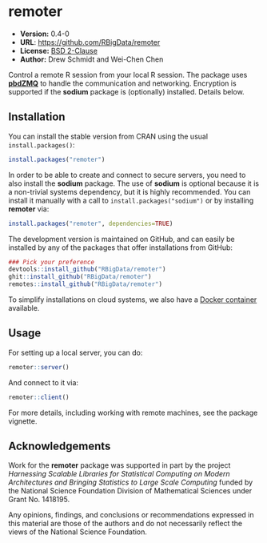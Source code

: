 # remoter

* **Version:** 0.4-0
* **URL**: https://github.com/RBigData/remoter
* **License:** [BSD 2-Clause](http://opensource.org/licenses/BSD-2-Clause)
* **Author:** Drew Schmidt and Wei-Chen Chen


Control a remote R session from your local R session.  The package uses [**pbdZMQ**](https://github.com/snoweye/pbdZMQ) to handle the communication and networking.  Encryption is supported if the **sodium** package is (optionally) installed.  Details below.





## Installation

You can install the stable version from CRAN using the usual `install.packages()`:

```r
install.packages("remoter")
```

In order to be able to create and connect to secure servers, you need to also install the **sodium** package.  The use of **sodium** is optional because it is a non-trivial systems dependency, but it is highly recommended.  You can install it manually with a call to `install.packages("sodium")` or by installing **remoter** via:

```r
install.packages("remoter", dependencies=TRUE)
```

The development version is maintained on GitHub, and can easily be installed by any of the packages that offer installations from GitHub:

```r
### Pick your preference
devtools::install_github("RBigData/remoter")
ghit::install_github("RBigData/remoter")
remotes::install_github("RBigData/remoter")
```

To simplify installations on cloud systems, we also have a [Docker container](https://github.com/RBigData/pbdr-remoter) available.




## Usage

For setting up a local server, you can do:

```r
remoter::server()
```

And connect to it via:

```r
remoter::client()
```

For more details, including working with remote machines, see the package vignette.





## Acknowledgements

Work for the **remoter** package was supported in part by the project *Harnessing Scalable Libraries for Statistical Computing on Modern Architectures and Bringing Statistics to Large Scale Computing* funded by the National Science Foundation Division of Mathematical Sciences under Grant No. 1418195.

Any  opinions,  findings,  and  conclusions  or  recommendations expressed  in  this  material  are those  of  the  authors  and  do  not necessarily  reflect  the  views  of  the  National  Science Foundation.
